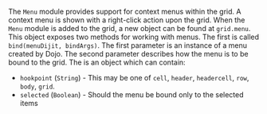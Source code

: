 The `Menu` module provides support for context menus within the grid.  A context menu is shown with a right-click action upon the grid.  When the `Menu` module is added to the grid, a new object can be found at `grid.menu`.  This object exposes two methods for working with menus.
The first is called `bind(menuDijit, bindArgs)`.  The first parameter is an instance of a menu created by Dojo.  The second parameter describes how the menu is to be bound to the grid.  The is an object which can contain:
* `hookpoint` (`String`) - This may be one of `cell`, `header`, `headercell`, `row`, `body`, `grid`.
* `selected` (`Boolean`) - Should the menu be bound only to the selected items